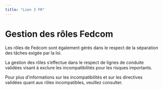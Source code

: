```yaml
---
title: "Lien 3 FR"
---
```

# Gestion des rôles Fedcom

Les rôles de Fedcom sont également gérés dans le respect de la séparation des tâches exigée par la loi.

La gestion des rôles s’effectue dans le respect de lignes de conduite validées visant à exclure les incompatibilités pour les risques importants.

Pour plus d’informations sur les incompatibilités et sur les directives validées quant aux rôles incompatibles, veuillez consulter.
